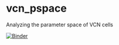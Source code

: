 # vcn_pspace

Analyzing  the parameter space of VCN cells

[![Binder](http://mybinder.org/badge.svg)](http://mybinder.org:/repo/npvoid/vcn_pspace)
